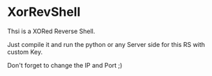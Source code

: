 # XorRevShell
Thsi is a XORed Reverse Shell.

Just compile it and run the python or any Server side for this RS with custom Key.

Don't forget to change the IP and Port ;)
